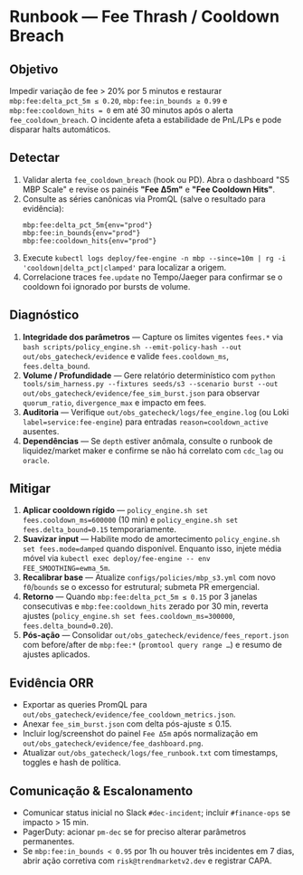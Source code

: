 # Runbook — Fee Thrash / Cooldown Breach

## Objetivo
Impedir variação de fee > 20% por 5 minutos e restaurar `mbp:fee:delta_pct_5m ≤ 0.20`, `mbp:fee:in_bounds ≥ 0.99` e `mbp:fee:cooldown_hits = 0` em até 30 minutos após o alerta `fee_cooldown_breach`. O incidente afeta a estabilidade de PnL/LPs e pode disparar halts automáticos.

## Detectar
1. Validar alerta `fee_cooldown_breach` (hook ou PD). Abra o dashboard "S5 MBP Scale" e revise os painéis **"Fee Δ5m"** e **"Fee Cooldown Hits"**.
2. Consulte as séries canônicas via PromQL (salve o resultado para evidência):
   ```promql
   mbp:fee:delta_pct_5m{env="prod"}
   mbp:fee:in_bounds{env="prod"}
   mbp:fee:cooldown_hits{env="prod"}
   ```
3. Execute `kubectl logs deploy/fee-engine -n mbp --since=10m | rg -i 'cooldown|delta_pct|clamped'` para localizar a origem.
4. Correlacione traces `fee.update` no Tempo/Jaeger para confirmar se o cooldown foi ignorado por bursts de volume.

## Diagnóstico
1. **Integridade dos parâmetros** — Capture os limites vigentes `fees.*` via `bash scripts/policy_engine.sh --emit-policy-hash --out out/obs_gatecheck/evidence` e valide `fees.cooldown_ms`, `fees.delta_bound`.
2. **Volume / Profundidade** — Gere relatório determinístico com `python tools/sim_harness.py --fixtures seeds/s3 --scenario burst --out out/obs_gatecheck/evidence/fee_sim_burst.json` para observar `quorum_ratio`, `divergence_max` e impacto em fees.
3. **Auditoria** — Verifique `out/obs_gatecheck/logs/fee_engine.log` (ou Loki `label=service:fee-engine`) para entradas `reason=cooldown_active` ausentes.
4. **Dependências** — Se `depth` estiver anômala, consulte o runbook de liquidez/market maker e confirme se não há correlato com `cdc_lag` ou `oracle`.

## Mitigar
1. **Aplicar cooldown rígido** — `policy_engine.sh set fees.cooldown_ms=600000` (10 min) e `policy_engine.sh set fees.delta_bound=0.15` temporariamente.
2. **Suavizar input** — Habilite modo de amortecimento `policy_engine.sh set fees.mode=damped` quando disponível. Enquanto isso, injete média móvel via `kubectl exec deploy/fee-engine -- env FEE_SMOOTHING=ewma_5m`.
3. **Recalibrar base** — Atualize `configs/policies/mbp_s3.yml` com novo `f0`/`bounds` se o excesso for estrutural; submeta PR emergencial.
4. **Retorno** — Quando `mbp:fee:delta_pct_5m ≤ 0.15` por 3 janelas consecutivas e `mbp:fee:cooldown_hits` zerado por 30 min, reverta ajustes (`policy_engine.sh set fees.cooldown_ms=300000`, `fees.delta_bound=0.20`).
5. **Pós-ação** — Consolidar `out/obs_gatecheck/evidence/fees_report.json` com before/after de `mbp:fee:*` (`promtool query range …`) e resumo de ajustes aplicados.

## Evidência ORR
- Exportar as queries PromQL para `out/obs_gatecheck/evidence/fee_cooldown_metrics.json`.
- Anexar `fee_sim_burst.json` com delta pós-ajuste ≤ 0.15.
- Incluir log/screenshot do painel `Fee Δ5m` após normalização em `out/obs_gatecheck/evidence/fee_dashboard.png`.
- Atualizar `out/obs_gatecheck/logs/fee_runbook.txt` com timestamps, toggles e hash de política.

## Comunicação & Escalonamento
- Comunicar status inicial no Slack `#dec-incident`; incluir `#finance-ops` se impacto > 15 min.
- PagerDuty: acionar `pm-dec` se for preciso alterar parâmetros permanentes.
- Se `mbp:fee:in_bounds < 0.95` por 1h ou houver três incidentes em 7 dias, abrir ação corretiva com `risk@trendmarketv2.dev` e registrar CAPA.

